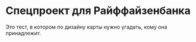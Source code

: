 # Спецпроект для Райффайзенбанка

Это тест, в котором по дизайну карты нужно угадать, кому она принадлежит.